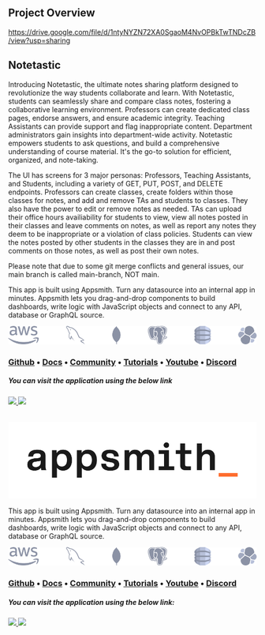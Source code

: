 ## Project Overview
https://drive.google.com/file/d/1ntyNYZN72XA0SgaoM4NvOPBkTwTNDcZB/view?usp=sharing 

## Notetastic 
Introducing Notetastic, the ultimate notes sharing platform designed to revolutionize the way students collaborate and learn. With Notetastic, students can seamlessly share and compare class notes, fostering a collaborative learning environment. Professors can create dedicated class pages, endorse answers, and ensure academic integrity. Teaching Assistants can provide support and flag inappropriate content. Department administrators gain insights into department-wide activity. Notetastic empowers students to ask questions, and build a comprehensive understanding of course material. It's the go-to solution for efficient, organized, and note-taking.

The UI has screens for 3 major personas: Professors, Teaching Assistants, and Students, including a variety of GET, PUT, POST, and DELETE endpoints. Professors can create classes, create folders within those classes for notes, and add and remove TAs and students to classes. They also have the power to edit or remove notes as needed. TAs can upload their office hours availiability for students to view, view all notes posted in their classes and leave comments on notes, as well as report any notes they deem to be inappropriate or a violation of class policies. Students can view the notes posted by other students in the classes they are in and post comments on those notes, as well as post their own notes.

Please note that due to some git merge conflicts and general issues, our main branch is called main-branch, NOT main.

This app is built using Appsmith. Turn any datasource into an internal app in minutes. Appsmith lets you drag-and-drop components to build dashboards, write logic with JavaScript objects and connect to any API, database or GraphQL source.

![](https://raw.githubusercontent.com/appsmithorg/appsmith/release/static/images/integrations.png)

### [Github](https://github.com/appsmithorg/appsmith) • [Docs](https://docs.appsmith.com/?utm_source=github&utm_medium=social&utm_content=appsmith_docs&utm_campaign=null&utm_term=appsmith_docs) • [Community](https://community.appsmith.com/) • [Tutorials](https://github.com/appsmithorg/appsmith/tree/update/readme#tutorials) • [Youtube](https://www.youtube.com/appsmith) • [Discord](https://discord.gg/rBTTVJp)

##### You can visit the application using the below link

###### [![](https://assets.appsmith.com/git-sync/Buttons.svg) ](http://localhost:8080/applications/656e2eae67697d06b787536b/pages/656e2eae67697d06b787536e) [![](https://assets.appsmith.com/git-sync/Buttons2.svg)](http://localhost:8080/applications/656e2eae67697d06b787536b/pages/656e2eae67697d06b787536e/edit)
![](https://raw.githubusercontent.com/appsmithorg/appsmith/release/static/appsmith_logo_primary.png)

This app is built using Appsmith. Turn any datasource into an internal app in minutes. Appsmith lets you drag-and-drop components to build dashboards, write logic with JavaScript objects and connect to any API, database or GraphQL source.

![](https://raw.githubusercontent.com/appsmithorg/appsmith/release/static/images/integrations.png)

### [Github](https://github.com/appsmithorg/appsmith) • [Docs](https://docs.appsmith.com/?utm_source=github&utm_medium=social&utm_content=appsmith_docs&utm_campaign=null&utm_term=appsmith_docs) • [Community](https://community.appsmith.com/) • [Tutorials](https://github.com/appsmithorg/appsmith/tree/update/readme#tutorials) • [Youtube](https://www.youtube.com/appsmith) • [Discord](https://discord.gg/rBTTVJp)

##### You can visit the application using the below link:

###### [![](https://assets.appsmith.com/git-sync/Buttons.svg) ](http://localhost:8080/applications/656f8a4419474a1789a44f7d/pages/656f8a4519474a1789a44f80) [![](https://assets.appsmith.com/git-sync/Buttons2.svg)](http://localhost:8080/applications/656f8a4419474a1789a44f7d/pages/656f8a4519474a1789a44f80/edit)
